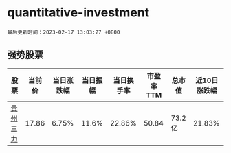 # quantitative-investment

`最后更新时间：2023-02-17 13:03:27 +0800`

## 强势股票

|股票|当前价|当日涨跌幅|当日振幅|当日换手率|市盈率TTM|总市值|近10日涨跌幅|
|----|----|----|----|----|----|----|----|
|[贵州三力](https://xueqiu.com/S/SH603439)|17.86|6.75%|11.6%|22.86%|50.84|73.2亿|21.83%|

